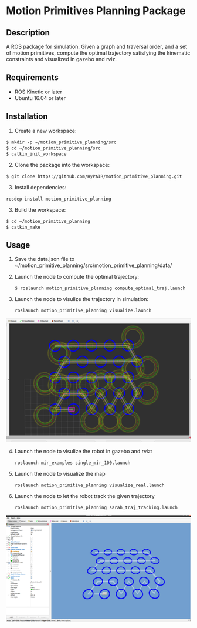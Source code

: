 # Motion Primitives Planning Package

## Description
A ROS package for simulation. Given a graph and traversal order, and a set of motion primitives, compute the optimal trajectory satisfying the kinematic constraints and visualized in gazebo and rviz.

## Requirements

 - ROS Kinetic or later
 - Ubuntu 16.04 or later

## Installation

1. Create a new workspace:

```shell
$ mkdir -p ~/motion_primitive_planning/src
$ cd ~/motion_primitive_planning/src
$ catkin_init_workspace
```

2. Clone the package into the workspace:

```shell
$ git clone https://github.com/HyPAIR/motion_primitive_planning.git
```

3. Install dependencies:
```shell
rosdep install motion_primitive_planning
```

3. Build the workspace:

```shell
$ cd ~/motion_primitive_planning
$ catkin_make
```

## Usage

1. Save the data.json file to ~/motion_primitive_planning/src/motion_primitive_planning/data/

2. Launch the node to compute the optimal trajectory:

    ```shell
    $ roslaunch motion_primitive_planning compute_optimal_traj.launch
    ```
3. Launch the node to visulize the trajectory in simulation:

    ```shell
   roslaunch motion_primitive_planning visualize.launch
    ```
    
![Screenshot from 2023-02-07 03-33-21](https://github.com/HyPAIR/motion_primitive_planning/blob/main/figure/kf_trajectory.png)

4. Launch the node to visulize the robot in gazebo and rviz:

    ```shell
   roslaunch mir_examples single_mir_100.launch 
    ```
    
5. Launch the node to visualize the map

    ```shell
   roslaunch motion_primitive_planning visualize_real.launch 
    ```
    
6. Launch the node to let the robot track the given trajectory

    ```shell
   roslaunch motion_primitive_planning sarah_traj_tracking.launch 
    ```
![Screenshot from 2023-02-07 03-23-38](https://github.com/HyPAIR/motion_primitive_planning/blob/main/figure/real_robot_sim.png)
